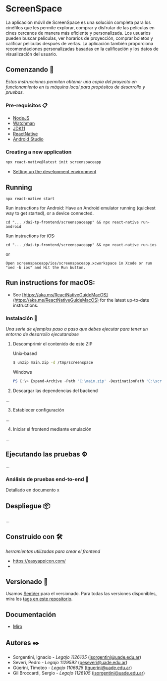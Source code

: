 # ScreenSpace
La aplicación móvil de ScreenSpace es una solución completa para los cinéfilos que les permite explorar, comprar y disfrutar de las películas en cines cercanos de manera más eficiente y personalizada. Los usuarios pueden buscar películas, ver horarios de proyección, comprar boletos y calificar películas después de verlas. La aplicación también proporciona recomendaciones personalizadas basadas en la calificación y los datos de visualización del usuario.

## Comenzando 🚀

_Estas instrucciones permiten obtener una copia del proyecto en funcionamiento en tu máquina local para propósitos de desarrollo y pruebas._

### Pre-requisitos 📋

* [NodeJS](https://nodejs.org/es/)
* [Watchman](https://facebook.github.io/watchman/)
* [JDK11](https://www.oracle.com/java/technologies/javase/jdk11-archive-downloads.html)
* [ReactNative](https://reactnative.dev/)
* [Android Studio](https://developer.android.com/studio/)

### Creating a new application
```bash
npx react-native@latest init screenspaceapp
```

- [Setting up the development environment](https://reactnative.dev/docs/environment-setup)

## Running

```
npx react-native start
```

Run instructions for Android: Have an Android emulator running (quickest way to get started), or a device connected.
```
cd "... /dai-tp-frontend/screenspaceapp" && npx react-native run-android
```

Run instructions for iOS:
```
cd "... /dai-tp-frontend/screenspaceapp" && npx react-native run-ios
```
or
```
Open screenspaceapp/ios/screenspaceapp.xcworkspace in Xcode or run "xed -b ios" and Hit the Run button.
```

## Run instructions for macOS:
- See [https://aka.ms/ReactNativeGuideMacOS](https://aka.ms/ReactNativeGuideMacOS) for the latest up-to-date instructions.

### Instalación 🔧

_Una serie de ejemplos paso a paso que debes ejecutar para tener un entorno de desarrollo ejecutandose_

1. Descomprimir el contenido de este ZIP

    Unix-based
    ```Bash
    $ unzip main.zip -d /tmp/screenspace
    ```
    
    Windows
    ```PowerShell
    PS C:\> Expand-Archive -Path 'C:\main.zip' -DestinationPath 'C:\screenspace\'
    ```

2. Descargar las dependencias del backend

...

3. Establecer configuración

...

4. Iniciar el frontend mediante emulación

...


## Ejecutando las pruebas ⚙️

...

### Análisis de pruebas end-to-end 🔩

Detallado en documento x

## Despliegue 📦

...

## Construido con 🛠️

_herramientas utilizadas para crear el frontend_

- https://easyappicon.com/
- 

## Versionado 📌

Usamos [SemVer](http://semver.org/) para el versionado. Para todas las versiones disponibles, mira los [tags en este repositorio](https://github.com/sbroccardi/dai-tp-frontend/tags).

## Documentación
- [Miro](https://miro.com/app/board/uXjVMbn0zvo=/)

## Autores ✒️

* Sorgentini, Ignacio - *Legajo 1126105* (isorgentini@uade.edu.ar)
* Severi, Pedro - *Legajo 1129592* (peseveri@uade.edu.ar)
* Güerini, Timoteo - *Legajo 1106625* (tguerini@uade.edu.ar)
* Gil Broccardi, Sergio - *Legajo 1126105* (isorgentini@uade.edu.ar)

